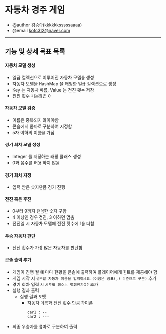 # 자동차 경주 게임
* @author 김승아(kkkkkksssssaaaa)
* @email kofc312@naver.com

---

## 기능 및 상세 목표 목록

#### 자동차 모델 생성
* 일급 컬렉션으로 이루어진 자동차 모델을 생성
* 자동차 모델을 HashMap 을 래핑한 일급 컬렉션으로 생성
* Key 는 자동차 이름, Value 는 전진 횟수 저장
* 전진 횟수 기본값은 0
  
#### 자동차 모델 검증
* 이름은 중복되지 않아야함
* 콘솔에서 콤마로 구분하여 지정함
* 5자 이하의 이름을 가짐

#### 경기 회차 모델 생성
* Integer 를 저장하는 래핑 클래스 생성
* 0과 음수를 허용 하지 않음

#### 경기 회차 지정
* 입력 받은 숫자만큼 경기 진행

#### 전진 혹은 후진
* 0부터 9까지 랜덤한 숫자 구함
* 4 이상인 경우 전진, 3 이하면 멈춤
* 전진일 시 자동차 모델에 전진 횟수에 1을 더함

#### 우승 자동차 판단
* 전진 횟수가 가장 많은 자동차를 판단함

#### 콘솔 출력 추가
* 게임이 진행 될 떄 마다 현황을 콘솔에 출력하여 플레이어에게 힌트를 제공해야 함
* 게임 시작 시 `경주할 자동차 이름을 입력하세요.(이름은 쉼표(,) 기준으로 구분)` 추가
* 경기 회차 입력 시 `시도할 회수는 몇회인가요?` 추가
* 실행 결과 출력
  * 실행 결과 포맷
    *  자동차 이름과 전진 횟수 만큼 하이픈 
        ```
        car1 : --
        car2 : ---
        ```
* 최종 우승자를 콤마로 구분하여 출력